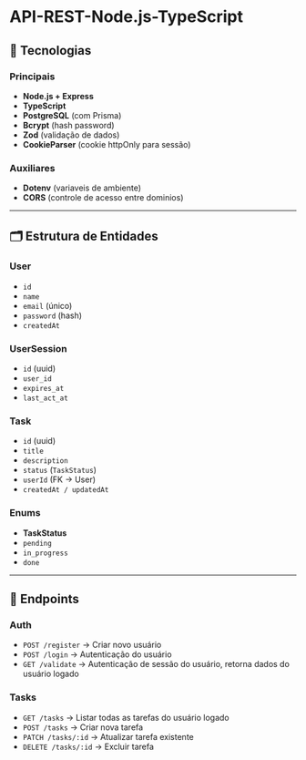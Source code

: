 # API-REST-Node.js-TypeScript

## 🚀 Tecnologias

### Principais
- **Node.js + Express**
- **TypeScript**
- **PostgreSQL** (com Prisma)
- **Bcrypt** (hash password)
- **Zod** (validação de dados)
- **CookieParser** (cookie httpOnly para sessão)
  
### Auxiliares
- **Dotenv** (variaveis de ambiente)
- **CORS** (controle de acesso entre dominios)
---

## 🗂️ Estrutura de Entidades

### User
- `id`   
- `name`  
- `email` (único)  
- `password` (hash)  
- `createdAt`

### UserSession
- `id` (uuid)
- `user_id`
- `expires_at`
- `last_act_at`

### Task
- `id` (uuid)  
- `title`  
- `description`  
- `status` (`TaskStatus`)  
- `userId` (FK → User)  
- `createdAt / updatedAt`

### Enums
- **TaskStatus**
- `pending`
- `in_progress`
- `done`

---

## 📌 Endpoints

### Auth
- `POST /register` → Criar novo usuário  
- `POST /login` → Autenticação do usuário  
- `GET /validate` → Autenticação de sessão do usuário, retorna dados do usuário logado

### Tasks
- `GET /tasks` → Listar todas as tarefas do usuário logado  
- `POST /tasks` → Criar nova tarefa  
- `PATCH /tasks/:id` → Atualizar tarefa existente  
- `DELETE /tasks/:id` → Excluir tarefa  
